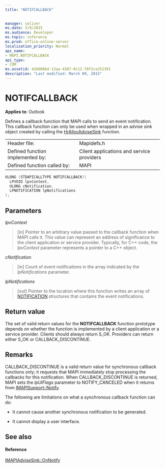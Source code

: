 ```yaml
---
title: "NOTIFCALLBACK"
 
 
manager: soliver
ms.date: 3/9/2015
ms.audience: Developer
ms.topic: reference
ms.prod: office-online-server
localization_priority: Normal
api_name:
- MAPI.NOTIFCALLBACK
api_type:
- COM
ms.assetid: 416008b4-13aa-4387-8c12-f8f2ca252391
description: "Last modified: March 09, 2015"
---
```


# NOTIFCALLBACK

  
  
**Applies to**: Outlook 
  
Defines a callback function that MAPI calls to send an event notification. This callback function can only be used when wrapped in an advise sink object created by calling the [HrAllocAdviseSink](hrallocadvisesink.md) function. 
  
|||
|:-----|:-----|
|Header file:  <br/> |Mapidefs.h  <br/> |
|Defined function implemented by:  <br/> |Client applications and service providers  <br/> |
|Defined function called by:  <br/> |MAPI  <br/> |
   
```cpp
ULONG (STDAPICALLTYPE NOTIFCALLBACK)(
  LPVOID lpvContext,
  ULONG cNotification,
  LPNOTIFICATION lpNotifications
);
```

## Parameters

 _lpvContext_
  
> [in] Pointer to an arbitrary value passed to the callback function when MAPI calls it. This value can represent an address of significance to the client application or service provider. Typically, for C++ code, the  _lpvContext_ parameter represents a pointer to a C++ object. 
    
 _cNotification_
  
> [in] Count of event notifications in the array indicated by the  _lpNotifications_ parameter. 
    
 _lpNotifications_
  
> [out] Pointer to the location where this function writes an array of [NOTIFICATION](notification.md) structures that contains the event notifications. 
    
## Return value

The set of valid return values for the **NOTIFCALLBACK** function prototype depends on whether the function is implemented by a client application or a service provider. Clients should always return S_OK. Providers can return either S_OK or CALLBACK_DISCONTINUE. 
  
## Remarks

CALLBACK_DISCONTINUE is a valid return value for synchronous callback functions only; it requests that MAPI immediately stop processing the callbacks for this notification. When CALLBACK_DISCONTINUE is returned, MAPI sets the  _lpUlFlags_ parameter to NOTIFY_CANCELED when it returns from [IMAPISupport::Notify](imapisupport-notify.md). 
  
The following are limitations on what a synchronous callback function can do:
  
- It cannot cause another synchronous notification to be generated.
    
- It cannot display a user interface.
    
## See also

#### Reference

[IMAPIAdviseSink::OnNotify](imapiadvisesink-onnotify.md)

